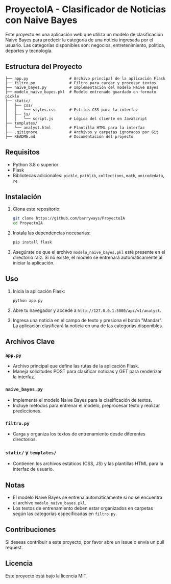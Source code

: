 # ProyectoIA - Clasificador de Noticias con Naive Bayes

Este proyecto es una aplicación web que utiliza un modelo de clasificación Naive Bayes para predecir la categoría de una noticia ingresada por el usuario. Las categorías disponibles son: negocios, entretenimiento, política, deportes y tecnología.

## Estructura del Proyecto

```
├── app.py                  # Archivo principal de la aplicación Flask
├── filtro.py               # Filtro para cargar y procesar textos
├── naive_bayes.py          # Implementación del modelo Naive Bayes
├── modelo_naive_bayes.pkl  # Modelo entrenado guardado en formato pickle
├── static/
│   ├── css/
│   │   └── styles.css      # Estilos CSS para la interfaz
│   ├── js/
│   │   └── script.js       # Lógica del cliente en JavaScript
├── templates/
│   └── analyst.html        # Plantilla HTML para la interfaz
├── .gitignore              # Archivos y carpetas ignorados por Git
├── README.md               # Documentación del proyecto
```

## Requisitos

- Python 3.8 o superior
- Flask
- Bibliotecas adicionales: `pickle`, `pathlib`, `collections`, `math`, `unicodedata`, `re`

## Instalación

1. Clona este repositorio:
   ```bash
   git clone https://github.com/barryways/ProyectoIA
   cd ProyectoIA
   ```

2. Instala las dependencias necesarias:
   ```bash
   pip install flask
   ```

3. Asegúrate de que el archivo `modelo_naive_bayes.pkl` esté presente en el directorio raíz. Si no existe, el modelo se entrenará automáticamente al iniciar la aplicación.

## Uso

1. Inicia la aplicación Flask:
   ```bash
   python app.py
   ```

2. Abre tu navegador y accede a `http://127.0.0.1:5000/api/v1/analyst`.

3. Ingresa una noticia en el campo de texto y presiona el botón "Mandar". La aplicación clasificará la noticia en una de las categorías disponibles.

## Archivos Clave

### `app.py`
- Archivo principal que define las rutas de la aplicación Flask.
- Maneja solicitudes POST para clasificar noticias y GET para renderizar la interfaz.

### `naive_bayes.py`
- Implementa el modelo Naive Bayes para la clasificación de textos.
- Incluye métodos para entrenar el modelo, preprocesar texto y realizar predicciones.

### `filtro.py`
- Carga y organiza los textos de entrenamiento desde diferentes directorios.

### `static/` y `templates/`
- Contienen los archivos estáticos (CSS, JS) y las plantillas HTML para la interfaz de usuario.

## Notas

- El modelo Naive Bayes se entrena automáticamente si no se encuentra el archivo `modelo_naive_bayes.pkl`.
- Los textos de entrenamiento deben estar organizados en carpetas según las categorías especificadas en `filtro.py`.

## Contribuciones

Si deseas contribuir a este proyecto, por favor abre un issue o envía un pull request.

## Licencia

Este proyecto está bajo la licencia MIT.